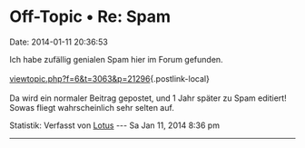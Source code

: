Off-Topic • Re: Spam
====================

Date: 2014-01-11 20:36:53

Ich habe zufällig genialen Spam hier im Forum gefunden.\
\
[viewtopic.php?f=6&t=3063&p=21296](http://forum.yacy-websuche.de/viewtopic.php?f=6&t=3063&p=21296){.postlink-local}\
\
Da wird ein normaler Beitrag gepostet, und 1 Jahr später zu Spam
editiert! Sowas fliegt wahrscheinlich sehr selten auf.

Statistik: Verfasst von
[Lotus](http://forum.yacy-websuche.de/memberlist.php?mode=viewprofile&u=68)
--- Sa Jan 11, 2014 8:36 pm

------------------------------------------------------------------------
